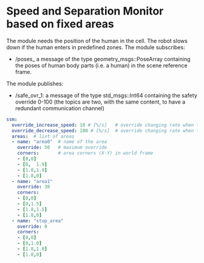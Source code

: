 # Speed and Separation Monitor based on fixed areas 

The module needs the position of the human in the cell. The robot slows down if the human enters in predefined zones.
The module subscribes:  

- /poses_ a message of the type geometry_msgs::PoseArray containing the poses of human body parts (i.e. a human) in the scene reference frame. 

The module publishes: 

- /safe_ovr_1: a message of the type std_msgs::Int64 containing the safety override 0-100 (the topics are two, with the same content, to have a redundant communication channel) 


```yaml
ssm:
  override_increase_speed: 10 # [%/s]   # override changing rate when the human is outside the areas
  override_decrease_speed: 100 # [%/s]  # override changing rate when the human enters in the areas
  areas:  # list of areas
  - name: "area0"  # name of the area
    override: 50   # maximum override
    corners:       # area corners (X-Y) in world frame
    - [0,0]
    - [0,  1.9]
    - [1.8,1.9]
    - [1.8,0]
  - name: "area1"
    override: 30
    corners:
    - [0,0]
    - [0,1.5]
    - [1.8,1.5]
    - [1.8,0]
  - name: "stop_area"
    override: 0
    corners:
    - [0,0]
    - [0,1.0]
    - [1.8,1.0]
    - [1.8,0]
```